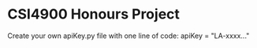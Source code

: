# CSI4900 Honours Project
 
Create your own apiKey.py file with one line of code:
apiKey = "LA-xxxx..."
